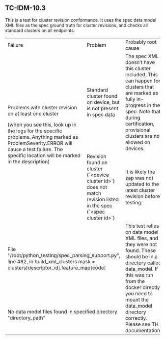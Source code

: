 ## TC-IDM-10.3

This is a test for cluster revision conformance. It uses the spec data model XML files as the spec ground truth for cluster revisions, and checks all standard clusters on all endpoints.


<table>
  <tr>
   <td>Failure
   </td>
   <td>Problem
   </td>
   <td>Probably root cause
   </td>
  </tr>
  <tr>
   <td rowspan="2" >Problems with cluster revision on at least one cluster
<p>
(when you see this, look up in the logs for the specific problems. Anything marked as ProblemSeverity.ERROR will cause a test failure. The specific location will be marked in the description)
   </td>
   <td>Standard cluster found on device, but is not present in spec data
   </td>
   <td>The spec XML doesn’t have this cluster included. This can happen for clusters that are marked as fully in-progress in the spec. Note that during certification, provisional clusters are not allowed on devices.
   </td>
  </tr>
  <tr>
   <td>Revision found on cluster (`&lt;device cluster id>`) does not match revision listed in the spec (`&lt;spec cluster id>`)
   </td>
   <td>It is likely the zap was not updated to the latest cluster revision before testing.
   </td>
  </tr>
  <tr>
   <td colspan="2"> File "/root/python_testing/spec_parsing_support.py", line 482, in build_xml_clusters
    mask = clusters[descriptor_id].feature_map[code]
   </td>
   <td rowspan="2">
     This test relies on data model XML files, and they were not found. These should be in a directory called data_model. If this was run from the docker directly, you need to mount the data_model directory correctly. Please see TH documentation.
   </td>
   </tr>
   <tr>
    <td colspan="2"> No data model files found in specified directory "directory_path"
    </td>
   </tr>
</table>
